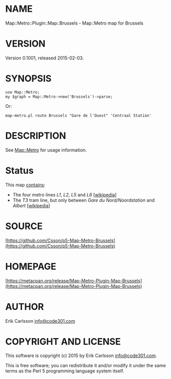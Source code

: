 # NAME

Map::Metro::Plugin::Map::Brussels - Map::Metro map for Brussels

# VERSION

Version 0.1001, released 2015-02-03.

# SYNOPSIS

    use Map::Metro;
    my $graph = Map::Metro->new('Brussels')->parse;

Or:

    map-metro.pl route Brussels "Gare de l'Ouest" 'Centraal Station'

# DESCRIPTION

See [Map::Metro](https://metacpan.org/pod/Map::Metro) for usage information.

# Status

This map [contains](https://metacpan.org/pod/Map::Metro::Plugin::Map::Brussels::Lines):

- The four metro lines _L1_, _L2_, _L5_ and _L6_ \[[wikipedia](https://en.wikipedia.org/wiki/Brussels_Metro)\]
- The _T3_ tram line, but only between _Gare du Nord/Noordstation_ and _Albert_ \[[wikipedia](https://en.wikipedia.org/wiki/Brussels_tram_route_3)\]

# SOURCE

[https://github.com/Csson/p5-Map-Metro-Brussels](https://github.com/Csson/p5-Map-Metro-Brussels)

# HOMEPAGE

[https://metacpan.org/release/Map-Metro-Plugin-Map-Brussels](https://metacpan.org/release/Map-Metro-Plugin-Map-Brussels)

# AUTHOR

Erik Carlsson <info@code301.com>

# COPYRIGHT AND LICENSE

This software is copyright (c) 2015 by Erik Carlsson <info@code301.com>.

This is free software; you can redistribute it and/or modify it under
the same terms as the Perl 5 programming language system itself.

